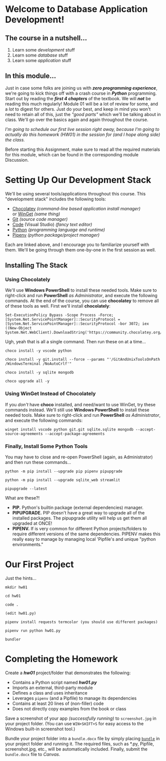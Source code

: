 # Welcome to Database Application Development!

## The course in a nutshell...

1. Learn some _development_ stuff
2. Learn some _database_ stuff
3. Learn some _application_ stuff

## In this module...

Just in case some folks are joining us with **_zero programming experience_**, we're going to kick things off with a crash course in **_Python_** programming. Start out by reading the **_first 4 chapters_** of the textbook. We will **_not_** be reading this much regularly! Module 01 will be a lot of review for some, and a _lot_ to digest for others. Just do your best, and keep in mind you won't need to retain all of this, just the _"good parts"_ which we'll be talking about in class. We'll go over the basics again and again throughout the course.

_I'm going to schedule our first live session right away, because I'm going to actually do this homework (HW01) in the session for (and I hope along side) the class._

Before starting this Assignment, make sure to read all the required materials for this module, which can be found in the corresponding module Discussion.

# Setting Up Our Development Stack

We'll be using several tools/applications throughout this course. This "development stack" includes the following tools:

- [Chocolatey](https://chocolatey.org/) _(command-line based application install manager)_<br>
  or [WinGet](https://learn.microsoft.com/en-us/windows/package-manager/winget/) _(same thing)_
- [Git](https://git-scm.com/) _(source code manager)_
- [Code](https://code.visualstudio.com/) (Visual Studio) _(fancy text editor)_
- [Python](https://www.python.org/) _(programming language and runtime)_
- [Pipenv](https://github.com/pypa/pipenv) _(python package/project manager)_

Each are linked above, and I encourage you to familiarize yourself with them. We'll be going through them one-by-one in the first session as well.

## Installing The Stack

### Using Chocolately

We'll use **Windows PowerShell** to install these needed tools. Make sure to right-click and run **PowerShell** _as Administrator_, and execute the following commands. At the end of the course, you can use **chocolatey** to remove all of these tools as well. First we'll install **chocolately**:

    Set-ExecutionPolicy Bypass -Scope Process -Force; [System.Net.ServicePointManager]::SecurityProtocol = [System.Net.ServicePointManager]::SecurityProtocol -bor 3072; iex ((New-Object System.Net.WebClient).DownloadString('https://community.chocolatey.org/install.ps1'))

Ugh, yeah that is all a single command. Then run these on at a time...

    choco install -y vscode python

>

    choco install -y git.install --force --params "'/GitAndUnixToolsOnPath /WindowsTerminal /NoAutoCrlf'"

>

    choco install -y sqlite mongodb

>

    choco upgrade all -y

### Using WinGet Instead of Chocolately

If you _don't_ have **choco** installed, and need/want to use WinGet, try these commands instead. We'll still use **Windows PowerShell** to install these needed tools. Make sure to right-click and run **PowerShell** _as Administrator_, and execute the following commands:

    winget install vscode python git.git sqlite.sqlite mongodb --accept-source-agreements --accept-package-agreements

### Finally, Install Some Python Tools

You may have to close and re-open PowerShell (again, as Administrator) and then run these commands...

    python -m pip install --upgrade pip pipenv pipupgrade

>

    python -m pip install --upgrade sqlite_web streamlit

>

    pipupgrade --latest

What are these?!

- **PIP.** Python's builtin package (external dependencies) manager.
- **PIPUPGRADE.** PIP doesn't have a great way to upgrade all of the installed packages. The pipupgrade utility will help us get them all upgraded at ONCE!
- **PIPENV.** If is very common for different Python projects/folders to require different versions of the same dependencies. PIPENV makes this really easy to manage by managing local 'Pipfile's and unique "python environments."

# Our First Project

Just the hints...

    mkdir hw01

>

    cd hw01

>

    code .

>

    (edit hw01.py)

>

    pipenv install requests termcolor (you should use different packages)

>

    pipenv run python hw01.py

>

    bundler

# Completing the Homework

Create a **_hw01_** project/folder that demonstrates the following:

- Contains a Python script named **_hw01.py_**
- Imports an external, third-party module
- Defines a class and uses inheritance
- Leverages `pipenv` (and a Pipfile) to manage its dependencies
- Contains at least 20 lines of (non-filler) code
- Does not directly copy examples from the book or class

Save a screenshot of your app _(successfully running)_ to `screenshot.jpg` in your project folder. (You can use `WIN+SHIFT+S` for easy access to the Windows built-in screenshot tool.)

Bundle your project folder into a `bundle.docx` file by simply placing [`bundle`](https://github.com/seansbox/pybundler/raw/main/bundle.exe) in your project folder and running it. The required files, such as \*.py, Pipfile, screenshot.jpg, etc., will be automatically included. Finally, submit the `bundle.docx` file to _Canvas_.
